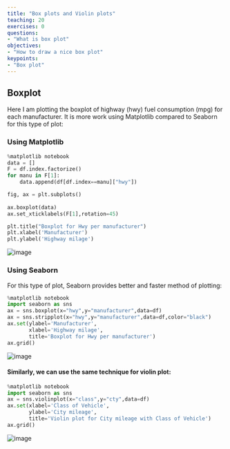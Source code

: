 ```yaml
---
title: "Box plots and Violin plots"
teaching: 20
exercises: 0
questions:
- "What is box plot"
objectives:
- "How to draw a nice box plot"
keypoints:
- "Box plot"
---
```


## Boxplot

Here I am plotting the boxplot of highway (hwy) fuel consumption (mpg) for each manufacturer.
It is more work using Matplotlib compared to Seaborn for this type of plot:

### Using Matplotlib

```python
%matplotlib notebook
data = []
F = df.index.factorize()
for manu in F[1]:
    data.append(df[df.index==manu]["hwy"])

fig, ax = plt.subplots()
    
ax.boxplot(data)
ax.set_xticklabels(F[1],rotation=45)

plt.title("Boxplot for Hwy per manufacturer")
plt.xlabel('Manufacturer')
plt.ylabel('Highway milage')
```

![image](https://user-images.githubusercontent.com/43855029/145869618-d9995d8b-97da-43b6-b3e0-e35d8f8df472.png)

### Using Seaborn

For this type of plot, Seaborn provides better and faster method of plotting:

```python
%matplotlib notebook
import seaborn as sns
ax = sns.boxplot(x="hwy",y="manufacturer",data=df)
ax = sns.stripplot(x="hwy",y="manufacturer",data=df,color="black")
ax.set(ylabel='Manufacturer',
       xlabel='Highway milage',
       title='Boxplot for Hwy per manufacturer')
ax.grid()       
```

![image](https://user-images.githubusercontent.com/43855029/145871545-2ac9c158-b6e1-4305-9152-919e5f12dfe5.png)

#### Similarly, we can use the same technique for violin plot:

```python
%matplotlib notebook
import seaborn as sns
ax = sns.violinplot(x="class",y="cty",data=df)
ax.set(xlabel='Class of Vehicle',
       ylabel='City mileage',
       title='Violin plot for City mileage with Class of Vehicle')
ax.grid()
```

![image](https://user-images.githubusercontent.com/43855029/145871965-d2e80d65-82a9-4c38-ac89-03bfc68acf54.png)

